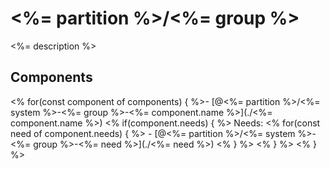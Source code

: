 # <%= partition %>/<%= group %>

<%= description %>

## Components

<% for(const component of components) { %>- [@<%= partition %>/<%= system %>-<%= group %>-<%= component.name %>](./<%= component.name %>) 
<% if(component.needs) { %>  Needs: 
<% for(const need of component.needs) { %>    -  [@<%= partition %>/<%= system %>-<%= group %>-<%= need %>](./<%= need %>)
<% } %>
<% } %>
<% } %>
